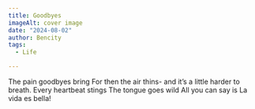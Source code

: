 ```yaml
---
title: Goodbyes
imageAlt: cover image
date: "2024-08-02"
author: Bencity
tags:
  - Life

---
```


The pain goodbyes bring
For then the air thins-
and it’s a little harder to breath.
Every heartbeat stings
The tongue goes wild
All you can say is
La vida es bella!
